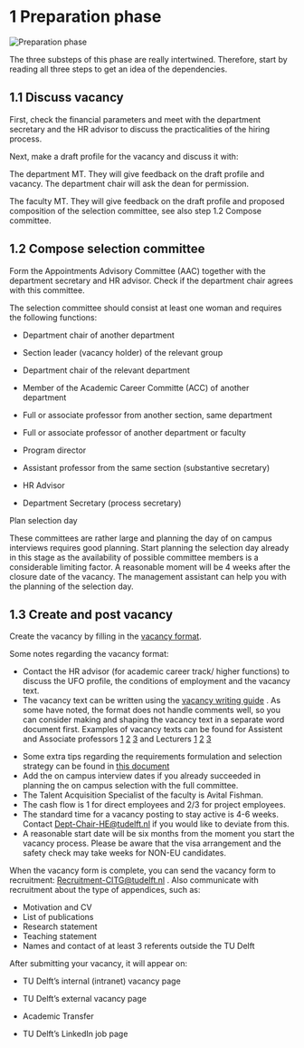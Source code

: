 # 1 Preparation phase

<!-- To do: add link in 1.1? -->

![Preparation phase](../Hiring/Appendices/1Preparation.PNG)

The three substeps of this phase are really intertwined. Therefore, start by reading all three steps to get an idea of the dependencies. 

## 1.1 Discuss vacancy 

First, check the financial parameters and meet with the department secretary and the HR advisor to discuss the practicalities of the hiring process. 

Next, make a draft profile for the vacancy and discuss it with: 

The department MT. They will give feedback on the draft profile and vacancy. The department chair will ask the dean for permission. 

The faculty MT. They will give feedback on the draft profile and proposed composition of the selection committee, see also step 1.2 Compose committee. 

 

## 1.2 Compose selection committee 

Form the Appointments Advisory Committee (AAC) together with the department secretary and HR advisor. Check if the department chair agrees with this committee. 

The selection committee should consist at least one woman and requires the following functions: 

- Department chair of another department  

- Section leader (vacancy holder) of the relevant group  

- Department chair of the relevant department  

- Member of the Academic Career Committe (ACC) of another department  

- Full or associate professor from another section, same department  

- Full or associate professor of another department or faculty  

- Program director  

- Assistant professor from the same section (substantive secretary)  

- HR Advisor  

- Department Secretary (process secretary) 


Plan selection day 

These committees are rather large and planning the day of on campus interviews requires good planning. Start planning the selection day already in this stage as the availability of possible committee members is a considerable limiting factor. A reasonable moment will be 4 weeks after the closure date of the vacancy. The management assistant can help you with the planning of the selection day. 


## 1.3 Create and post vacancy

Create the vacancy by filling in the [vacancy format](../Hiring/Appendices/Vacancy%20Format%201.7%20-%20ENG%20-%20Version%2017-05-2021.docx).


Some notes regarding the vacancy format:
* Contact the HR advisor (for academic career track/ higher functions) to discuss the UFO profile, the conditions of employment and the vacancy text. 
* The vacancy text can be written using the [vacancy writing guide](../Hiring/Appendices/Guide%20to%20creating%20recruitment%20text%20for%20scientific%20staff%20-%20Jan%202021.pdf) . As some have noted, the format does not handle comments well, so you can consider making and shaping the vacancy text in a separate word document first. Examples of vacancy texts can be found for Assistent and Associate professors 
[1](../HigherFunctions/Appendices/ExamplesVacancyTexts/Assistant%20Professor%20Biotechnology%20for%20Sustainable%20Food%20Security.docx)
[2](../HigherFunctions/Appendices/ExamplesVacancyTexts/Assistant-Associate%20Professor%20Complex%20Ship%20Design.docx)
[3](../HigherFunctions/Appendices/ExamplesVacancyTexts/Assistant%20Professor%20Electrification%20of%20Transportation.docx)
and Lecturers
[1](../HigherFunctions/Appendices/ExamplesVacancyTexts/Principal%20Educator%20-%20EN.docx)
[2](../HigherFunctions/Appendices/ExamplesVacancyTexts/Projectdocent%20werktuigbouwkunde%20(parttime).docx)
[3](../HigherFunctions/Appendices/ExamplesVacancyTexts/Principal%20Educator%20-%20EN.docx)
<!-- source (https://sharepoint.tudelft.nl/misc/medewerkersportaal/_layouts/15/start.aspx#/SitePages/HR%20Vacatureteksten.aspx)  -->
* Some extra tips regarding the requirements formulation and selection strategy can be found in [this document](../Hiring/Appendices/7%20Tips%20for%20crafting%20a%20Selection%20Strategy.pdf)
* Add the on campus interview dates if you already succeeded in planning the on campus selection with the full committee. 
* The Talent Acquisition Specialist of the faculty is Avital Fishman. 
* The cash flow is 1 for direct employees and 2/3 for project employees. 
* The standard time for a vacancy posting to stay active is 4-6 weeks. Contact Dept-Chair-HE@tudelft.nl if you would like to deviate from this.  
* A reasonable start date will be six months from the moment you start the vacancy process. Please be aware that the visa arrangement and the safety check may take weeks for NON-EU candidates.

When the vacancy form is complete, you can send the vacancy form to recruitment: Recruitment-CITG@tudelft.nl . Also communicate with recruitment about the type of appendices, such as: 

- Motivation and CV 
- List of publications 
- Research statement  
- Teaching statement 
- Names and contact of at least 3 referents outside the TU Delft 

After submitting your vacancy, it will appear on: 

- TU Delft’s internal (intranet) vacancy page 

- TU Delft’s external vacancy page 

- Academic Transfer 

- TU Delft’s LinkedIn job page 